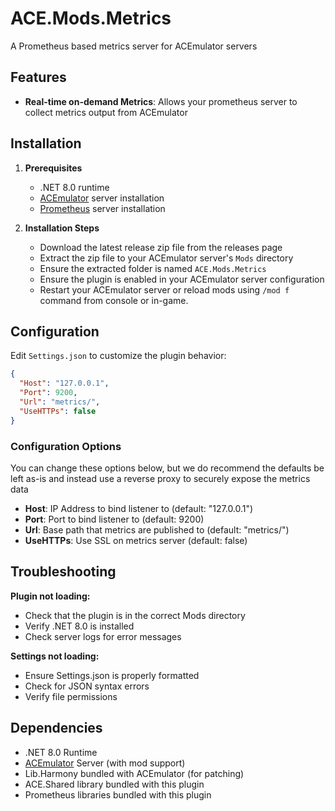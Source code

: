 # ACE.Mods.Metrics

A Prometheus based metrics server for ACEmulator servers

## Features

- **Real-time on-demand Metrics**: Allows your prometheus server to collect metrics output from ACEmulator

## Installation

1. **Prerequisites**
   - .NET 8.0 runtime
   - [ACEmulator](https://github.com/ACEmulator/ACE) server installation
   - [Prometheus](https://prometheus.io/) server installation

2. **Installation Steps**
   - Download the latest release zip file from the releases page
   - Extract the zip file to your ACEmulator server's `Mods` directory
   - Ensure the extracted folder is named `ACE.Mods.Metrics`
   - Ensure the plugin is enabled in your ACEmulator server configuration
   - Restart your ACEmulator server or reload mods using `/mod f` command from console or in-game.



## Configuration

Edit `Settings.json` to customize the plugin behavior:

```json
{
  "Host": "127.0.0.1",
  "Port": 9200,
  "Url": "metrics/",
  "UseHTTPs": false
}
```

### Configuration Options

You can change these options below, but we do recommend the defaults be left as-is and instead use a reverse proxy to securely expose the metrics data

- **Host**: IP Address to bind listener to (default: "127.0.0.1")
- **Port**: Port to bind listener to (default: 9200)
- **Url**: Base path that metrics are published to (default: "metrics/")
- **UseHTTPs**: Use SSL on metrics server (default: false)

## Troubleshooting

**Plugin not loading:**
- Check that the plugin is in the correct Mods directory
- Verify .NET 8.0 is installed
- Check server logs for error messages

**Settings not loading:**
- Ensure Settings.json is properly formatted
- Check for JSON syntax errors
- Verify file permissions

## Dependencies

- .NET 8.0 Runtime
- [ACEmulator](https://github.com/ACEmulator/ACE) Server (with mod support)
- Lib.Harmony bundled with ACEmulator (for patching)
- ACE.Shared library bundled with this plugin
- Prometheus libraries bundled with this plugin
